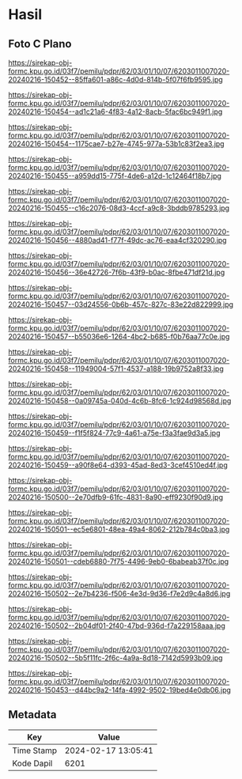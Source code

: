 # Hasil

## Foto C Plano

https://sirekap-obj-formc.kpu.go.id/03f7/pemilu/pdpr/62/03/01/10/07/6203011007020-20240216-150452--85ffa601-a86c-4d0d-814b-5f07f6fb9595.jpg

https://sirekap-obj-formc.kpu.go.id/03f7/pemilu/pdpr/62/03/01/10/07/6203011007020-20240216-150454--ad1c21a6-4f83-4a12-8acb-5fac6bc949f1.jpg

https://sirekap-obj-formc.kpu.go.id/03f7/pemilu/pdpr/62/03/01/10/07/6203011007020-20240216-150454--1175cae7-b27e-4745-977a-53b1c83f2ea3.jpg

https://sirekap-obj-formc.kpu.go.id/03f7/pemilu/pdpr/62/03/01/10/07/6203011007020-20240216-150455--a959dd15-775f-4de6-a12d-1c12464f18b7.jpg

https://sirekap-obj-formc.kpu.go.id/03f7/pemilu/pdpr/62/03/01/10/07/6203011007020-20240216-150455--c16c2076-08d3-4ccf-a9c8-3bddb9785293.jpg

https://sirekap-obj-formc.kpu.go.id/03f7/pemilu/pdpr/62/03/01/10/07/6203011007020-20240216-150456--4880ad41-f77f-49dc-ac76-eaa4cf320290.jpg

https://sirekap-obj-formc.kpu.go.id/03f7/pemilu/pdpr/62/03/01/10/07/6203011007020-20240216-150456--36e42726-7f6b-43f9-b0ac-8fbe471df21d.jpg

https://sirekap-obj-formc.kpu.go.id/03f7/pemilu/pdpr/62/03/01/10/07/6203011007020-20240216-150457--03d24556-0b6b-457c-827c-83e22d822999.jpg

https://sirekap-obj-formc.kpu.go.id/03f7/pemilu/pdpr/62/03/01/10/07/6203011007020-20240216-150457--b55036e6-1264-4bc2-b685-f0b76aa77c0e.jpg

https://sirekap-obj-formc.kpu.go.id/03f7/pemilu/pdpr/62/03/01/10/07/6203011007020-20240216-150458--11949004-57f1-4537-a188-19b9752a8f33.jpg

https://sirekap-obj-formc.kpu.go.id/03f7/pemilu/pdpr/62/03/01/10/07/6203011007020-20240216-150458--0a09745a-040d-4c6b-8fc6-1c924d98568d.jpg

https://sirekap-obj-formc.kpu.go.id/03f7/pemilu/pdpr/62/03/01/10/07/6203011007020-20240216-150459--f1f5f824-77c9-4a61-a75e-f3a3fae9d3a5.jpg

https://sirekap-obj-formc.kpu.go.id/03f7/pemilu/pdpr/62/03/01/10/07/6203011007020-20240216-150459--a90f8e64-d393-45ad-8ed3-3cef4510ed4f.jpg

https://sirekap-obj-formc.kpu.go.id/03f7/pemilu/pdpr/62/03/01/10/07/6203011007020-20240216-150500--2e70dfb9-61fc-4831-8a90-eff9230f90d9.jpg

https://sirekap-obj-formc.kpu.go.id/03f7/pemilu/pdpr/62/03/01/10/07/6203011007020-20240216-150501--ec5e6801-48ea-49a4-8062-212b784c0ba3.jpg

https://sirekap-obj-formc.kpu.go.id/03f7/pemilu/pdpr/62/03/01/10/07/6203011007020-20240216-150501--cdeb6880-7f75-4496-9eb0-6babeab37f0c.jpg

https://sirekap-obj-formc.kpu.go.id/03f7/pemilu/pdpr/62/03/01/10/07/6203011007020-20240216-150502--2e7b4236-f506-4e3d-9d36-f7e2d9c4a8d6.jpg

https://sirekap-obj-formc.kpu.go.id/03f7/pemilu/pdpr/62/03/01/10/07/6203011007020-20240216-150502--2b04df01-2f40-47bd-936d-f7a229158aaa.jpg

https://sirekap-obj-formc.kpu.go.id/03f7/pemilu/pdpr/62/03/01/10/07/6203011007020-20240216-150502--5b5f11fc-2f6c-4a9a-8d18-7142d5993b09.jpg

https://sirekap-obj-formc.kpu.go.id/03f7/pemilu/pdpr/62/03/01/10/07/6203011007020-20240216-150453--d44bc9a2-14fa-4992-9502-19bed4e0db06.jpg


## Metadata

| Key        | Value               |
| ---------- | ------------------- |
| Time Stamp | 2024-02-17 13:05:41 |
| Kode Dapil | 6201                |



